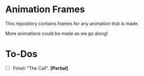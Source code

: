 # Animation Frames
This repository contains frames for any animation that is made.

More animations could be made as we go along!

# To-Dos
* [ ] Finish "The Call". **[Partial]**
